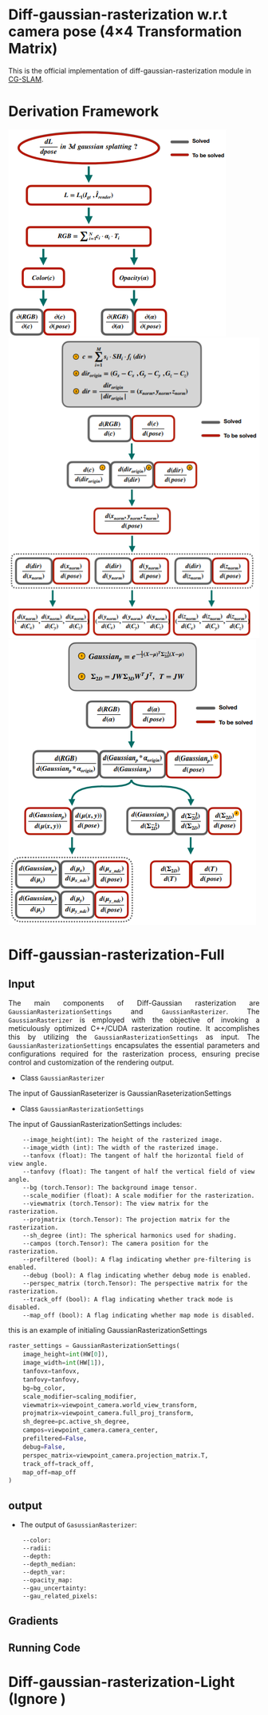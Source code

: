 # Diff-gaussian-rasterization w.r.t camera pose (4×4 Transformation Matrix)
This is the official implementation of diff-gaussian-rasterization module in <a href="https://github.com/hjr37/CG-SLAM">CG-SLAM</a>.
# Derivation Framework
![derivation-1](./assets/derivation1.png)
![derivation-2](./assets/derivation2.png)
![derivation-3](./assets/derivation3.png)


# Diff-gaussian-rasterization-Full
## Input

<p style="text-align: justify;">The main components of Diff-Gaussian rasterization are <code>GaussianRasterizationSettings</code> and <code>GaussianRasterizer</code>. The <code>GaussianRasterizer</code> is employed with the objective of invoking a meticulously optimized C++/CUDA rasterization routine. It accomplishes this by utilizing the <code>GaussianRasterizationSettings</code> as input. The <code>GaussianRasterizationSettings</code> encapsulates the essential parameters and configurations required for the rasterization process, ensuring precise control and customization of the rendering output. </p>

- Class `GaussianRasterizer`

The input of GaussianRaseterizer is GaussianRaseterizationSettings

- Class `GaussianRasterizationSettings`

The input of GaussianRasterizationSettings includes:
```
    --image_height(int): The height of the rasterized image.
    --image_width (int): The width of the rasterized image.
    --tanfovx (float): The tangent of half the horizontal field of view angle.
    --tanfovy (float): The tangent of half the vertical field of view angle.
    --bg (torch.Tensor): The background image tensor.
    --scale_modifier (float): A scale modifier for the rasterization.
    --viewmatrix (torch.Tensor): The view matrix for the rasterization.
    --projmatrix (torch.Tensor): The projection matrix for the rasterization.
    --sh_degree (int): The spherical harmonics used for shading.
    --campos (torch.Tensor): The camera position for the rasterization.
    --prefiltered (bool): A flag indicating whether pre-filtering is enabled.
    --debug (bool): A flag indicating whether debug mode is enabled.
    --perspec_matrix (torch.Tensor): The perspective matrix for the rasterization.
    --track_off (bool): A flag indicating whether track mode is disabled.
    --map_off (bool): A flag indicating whether map mode is disabled.
```
this is an example of initialing GaussianRasterizationSettings
```python
raster_settings = GaussianRasterizationSettings(
    image_height=int(HW[0]),
    image_width=int(HW[1]),
    tanfovx=tanfovx,
    tanfovy=tanfovy,
    bg=bg_color,
    scale_modifier=scaling_modifier,
    viewmatrix=viewpoint_camera.world_view_transform,
    projmatrix=viewpoint_camera.full_proj_transform,
    sh_degree=pc.active_sh_degree,
    campos=viewpoint_camera.camera_center,
    prefiltered=False, 
    debug=False,
    perspec_matrix=viewpoint_camera.projection_matrix.T,
    track_off=track_off,
    map_off=map_off
)
```
## output
- The output of `GasussianRasterizer`:
```
    --color:
    --radii: 
    --depth: 
    --depth_median:
    --depth_var:
    --opacity_map: 
    --gau_uncertainty: 
    --gau_related_pixels:
```
## Gradients

## Running Code

# Diff-gaussian-rasterization-Light (Ignore )

